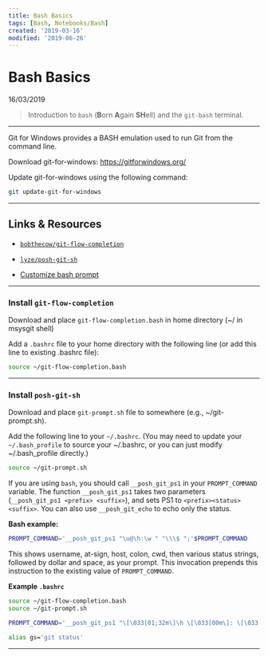 ```yaml
---
title: Bash Basics
tags: [Bash, Notebooks/Bash]
created: '2019-03-16'
modified: '2019-06-26'
---
```


# Bash Basics

16/03/2019

> Introduction to `bash` (**B**orn **A**gain **SH**ell) and the `git-bash` terminal.

----

Git for Windows provides a BASH emulation used to run Git from the command line.

Download git-for-windows: https://gitforwindows.org/

Update git-for-windows using the following command:

```bash
git update-git-for-windows
```

----

## Links & Resources

* [`bobthecow/git-flow-completion`](https://github.com/bobthecow/git-flow-completion/wiki/Install-Bash-git-completion)

* [`lyze/posh-git-sh`](https://github.com/lyze/posh-git-sh)

* [Customize bash prompt](https://www.howtogeek.com/307701/how-to-customize-and-colorize-your-bash-prompt/)

----

### Install `git-flow-completion`

Download and place `git-flow-completion.bash` in home directory (~/ in msysgit shell)

Add a `.bashrc` file to your home directory with the following line (or add this line to existing .bashrc file):

```bash
source ~/git-flow-completion.bash
```

----

### Install `posh-git-sh`

Download and place `git-prompt.sh` file to somewhere (e.g., ~/git-prompt.sh).

Add the following line to your `~/.bashrc`. (You may need to update your `~/.bash_profile` to source your ~/.bashrc, or you can just modify ~/.bash_profile directly.)

```bash
source ~/git-prompt.sh
```

If you are using `bash`, you should call `__posh_git_ps1` in your `PROMPT_COMMAND` variable. The function `__posh_git_ps1` takes two parameters (`__posh_git_ps1 <prefix> <suffix>`), and sets PS1 to `<prefix><status><suffix>`. You can also use `__posh_git_echo` to echo only the status.

**Bash example:**

```bash
PROMPT_COMMAND='__posh_git_ps1 "\u@\h:\w " "\\\$ ";'$PROMPT_COMMAND
```

This shows username, at-sign, host, colon, cwd, then various status strings, followed by dollar and space, as your prompt. This invocation prepends this instruction to the existing value of `PROMPT_COMMAND`.

**Example `.bashrc`**

```bash
source ~/git-flow-completion.bash
source ~/git-prompt.sh

PROMPT_COMMAND='__posh_git_ps1 "\[\033[01;32m\]\h \[\033[00m\]: \[\033[01;34m\]\w \[\033[00m\]: " "\n \[\033[00m\]$ ";'$PROMPT_COMMAND

alias gs='git status'
```

----
